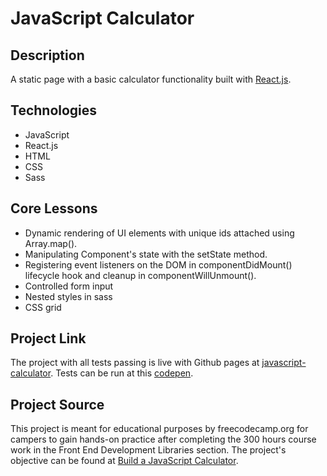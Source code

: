 # JavaScript Calculator

## Description

A static page with a basic calculator functionality built with [React.js](https://reactjs.org).

## Technologies

- JavaScript
- React.js
- HTML
- CSS
- Sass

## Core Lessons

- Dynamic rendering of UI elements with unique ids attached using Array.map().
- Manipulating Component's state with the setState method.
- Registering event listeners on the DOM in componentDidMount() lifecycle hook and cleanup in componentWillUnmount().
- Controlled form input
- Nested styles in sass
- CSS grid

## Project Link

The project with all tests passing is live with Github pages at [javascript-calculator](https://niranad.github.io/javascript-calculator). Tests can be run at this [codepen](https://codepen.io/niranad/full/eYvveqP).

## Project Source

This project is meant for educational purposes by freecodecamp.org for campers to gain hands-on practice after completing the 300 hours course work in the Front End Development Libraries section. The project's objective can be found at [Build a JavaScript Calculator](https://www.freecodecamp.org/learn/front-end-development-libraries/front-end-development-libraries-projects/build-a-javascript-calculator).
